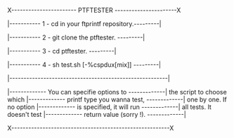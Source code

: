 
X----------------------- PTFTESTER ----------------------X


|----------- 1 - cd in your ftprintf repository.---------|

|----------- 2 - git clone the ptftester.       ---------|

|----------- 3 - cd ptftester.                  ---------|

|----------- 4 - sh test.sh [-%cspdux[mix]]     ---------|

|--------------------------------------------------------|

|-------------  You can specifie options to -------------|
                the script to choose which
|-------------  printf type you wanna test, -------------|
                one by one. If no option
|-------------  is specified, it will run   -------------|
                all tests. It doesn't test
|-------------   return value (sorry !).    -------------|

X--------------------------------------------------------X
